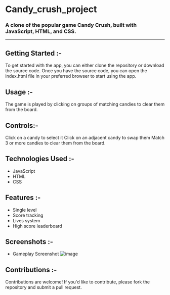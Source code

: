 # Candy_crush_project

### A clone of the popular game Candy Crush, built with JavaScript, HTML, and CSS.
---

## Getting Started :-

To get started with the app, you can either clone the repository or download the source code. Once you have the source code, you can open the index.html file in your preferred browser to start using the app.

## Usage :-
The game is played by clicking on groups of matching candies to clear them from the board.

## Controls:-

Click on a candy to select it
Click on an adjacent candy to swap them
Match 3 or more candies to clear them from the board.

## Technologies Used :-
- JavaScript
- HTML
- CSS

## Features :-
- Single level
- Score tracking
- Lives system
- High score leaderboard

## Screenshots :-
- Gameplay Screenshot
![image](https://user-images.githubusercontent.com/126712293/230462673-a1cf5859-72e7-40b7-b27f-fabefd94873c.png)




## Contributions :-
Contributions are welcome! If you'd like to contribute, please fork the repository and submit a pull request.

